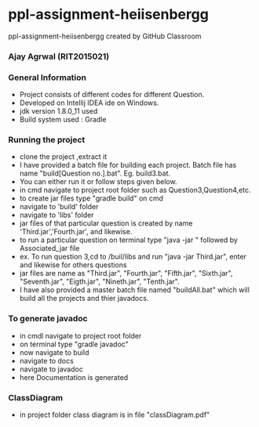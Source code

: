 # ppl-assignment-heiisenbergg
ppl-assignment-heiisenbergg created by GitHub Classroom

### Ajay Agrwal (RIT2015021)

### General Information
- Project consists of different codes for different Question.
- Developed on Intellij IDEA ide on Windows.
- jdk version 1.8.0_11 used
- Build system used : Gradle

### Running the project
- clone the project ,extract it
- I have provided a batch file for building each project. Batch file has name "build[Question no.].bat". Eg. build3.bat.
- You can either run it or follow steps given below.
- in cmd navigate to project root folder such as Question3,Question4,etc.
- to create jar files type "gradle build" on cmd
- navigate to 'build' folder
- navigate to 'libs' folder
- jar files of that particular question is created by name 'Third.jar','Fourth.jar', and likewise.
- to run a particular question on terminal type "java -jar " followed by Associated_jar file
- ex. To run question 3,cd to /buil/libs and run "java -jar Third.jar", enter and likewise for others questions
- jar files are name as "Third.jar", "Fourth.jar", "Fifth.jar", "Sixth.jar", "Seventh.jar", "Eigth.jar", "Nineth.jar", "Tenth.jar".
- I have also provided a master batch file named "buildAll.bat" which will build all the projects and thier javadocs.

### To generate javadoc
- in cmdl navigate to project root folder
- on terminal type "gradle javadoc"
- now navigate to build
- navigate to docs
- navigate to javadoc
- here Documentation is generated

### ClassDiagram
- in project folder class diagram is in file "classDiagram.pdf"
